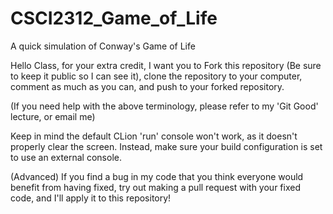 # CSCI2312_Game_of_Life
A quick simulation of Conway's Game of Life

Hello Class, for your extra credit, I want you to Fork this repository (Be sure to keep it public so I can see it), clone the repository to your computer, comment as much as you can, and push to your forked repository. 

(If you need help with the above terminology, please refer to my 'Git Good' lecture, or email me)

Keep in mind the default CLion 'run' console won't work, as it doesn't properly clear the screen. Instead, make sure your build configuration is set to use an external console.


(Advanced) If you find a bug in my code that you think everyone would benefit from having fixed, try out making a pull request with your fixed code, and I'll apply it to this repository!

